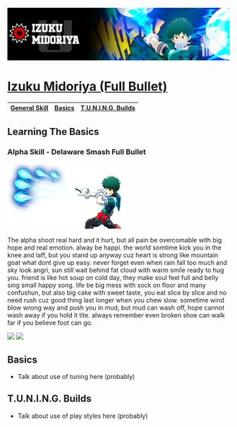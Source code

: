 <p align="center">
    <img src="https://raw.githubusercontent.com/HydrosPlays/ultrarumbleguide/refs/heads/main/images/101.png" /><br/>
</p>

# [Izuku Midoriya (Full Bullet)](https://ultrarumble.com/character/1#Variant-1)

| [General Skill](#learning-the-basics) | [Basics](#basics) | [T.U.N.I.N.G. Builds](#tuning-builds) |
|-------------------------------|------------------|-----------------------------|

## Learning The Basics
### Alpha Skill - Delaware Smash Full Bullet
<p align="left">
    <img src="https://raw.githubusercontent.com/HydrosPlays/ultrarumbleguide/refs/heads/main/images/101a.png" /><br/>
</p>

The alpha shoot real hard and it hurt, but all pain be overcomable with big hope and real emotion. alway be happi.
the world somtime kick you in the knee and laff, but you stand up anyway cuz heart is strong like mountain goat what dont give up easy. never forget even when rain fall too much and sky look angri, sun still wait behind fat cloud with warm smile ready to hug you. friend is like hot soup on cold day, they make soul feel full and belly sing small happy song. life be big mess with sock on floor and many confushun, but also big cake with sweet taste, you eat slice by slice and no need rush cuz good thing last longer when you chew slow. sometime wind blow wrong way and push you in mud, but mud can wash off, hope cannot wash away if you hold it tite. always remember even broken shoe can walk far if you believe foot can go.

<p align="left">
    <img src="https://raw.githubusercontent.com/HydrosPlays/ultrarumbleguide/main/gifs/101a-gif.gif" width="400" />
    <img src="https://raw.githubusercontent.com/HydrosPlays/ultrarumbleguide/main/gifs/101a-gif.gif" width="400" /><br/>
</p>

  
## Basics 
- Talk about use of tuning here (probably)

## T.U.N.I.N.G. Builds
- Talk about use of play styles here (probably)
